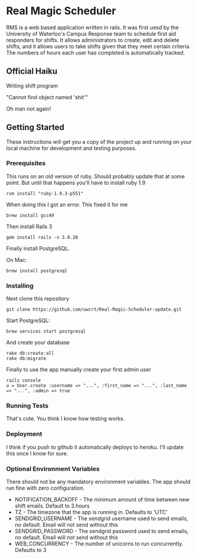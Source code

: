 # Real Magic Scheduler

RMS is a web based application written in rails. It was first uesd by the University of Waterloo's Campus Response team to schedule first aid responders for shifts. It allows administrators to create, edit and delete shifts, and it allows users to take shifts given that they meet certain criteria. The numbers of hours each user has completed is automatically tracked.

## Official Haiku

Writing shift program

"Cannot find object named 'shit'"

Oh man not again!

## Getting Started

These instructions will get you a copy of the project up and running on your local machine for development and testing purposes.

### Prerequisites

This runs on an old version of ruby. Should probably update that at some point. But until that happens you'll have to install ruby 1.9

```
rvm install "ruby-1.9.3-p551" 
```

When doing this I got an error. This fixed it for me

```
brew install gcc49  
```

Then install Rails 3

```
gem install rails -v 3.0.20
```

Finally install PostgreSQL. 

On Mac:

```
brew install postgresql
```

### Installing

Next clone this repository

```
git clone https://github.com/uwcrt/Real-Magic-Scheduler-update.git
```

Start PostgreSQL:

```
brew services start postgresql
```

And create your database

```
rake db:create:all  
rake db:migrate
```

Finally to use the app manually create your first admin user

```
rails console
u = User.create :username => "...", :first_name => "...", :last_name => "...", :admin => true
```

### Running Tests

That's cute. You think I know how testing works.

### Deployment

I think if you push to github it automatically deploys to heroku. I'll update this once I know for sure.

### Optional Environment Variables

There should not be any mandatory environment variables. The app should run fine with zero configuration.

* NOTIFICATION_BACKOFF - The minimum amount of time between new shift emails. Default to 3.hours
* TZ - The timezone that the app is running in. Defaults to 'UTC'
* SENDGRID_USERNAME - The sendgrid username used to send emails, no default. Email will not send without this
* SENDGRID_PASSWORD - The sendgrid password used to send emails, no default. Email will not send without this
* WEB_CONCURRENCY - The number of unicorns to run concurrently. Defaults to 3
